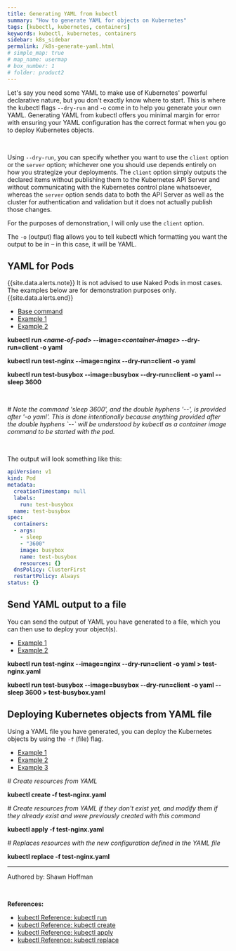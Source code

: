 ```yaml
---
title: Generating YAML from kubectl
summary: "How to generate YAML for objects on Kubernetes"
tags: [kubectl, kubernetes, containers]
keywords: kubectl, kubernetes, containers
sidebar: k8s_sidebar
permalink: /k8s-generate-yaml.html
# simple_map: true
# map_name: usermap
# box_number: 1
# folder: product2
---
```


Let's say you need some YAML to make use of Kubernetes' powerful declarative nature, but you don't exactly know where to start. This is where the kubectl flags `--dry-run` and `-o` come in to help you generate your own YAML. Generating YAML from kubectl offers you minimal margin for error with ensuring your YAML configuration has the correct format when you go to deploy Kubernetes objects.

<br>

Using `--dry-run`, you can specify whether you want to use the `client` option or the `server` option; whichever one you should use depends entirely on how you strategize your deployments. The `client` option simply outputs the declared items without publishing them to the Kubernetes API Server and without communicating with the Kubernetes control plane whatsoever, whereas the `server` option sends data to both the API Server as well as the cluster for authentication and validation but it does not actually publish those changes.

For the purposes of demonstration, I will only use the `client` option.

The `-o` (output) flag allows you to tell kubectl which formatting you want the output to be in – in this case, it will be YAML.

## YAML for Pods

{{site.data.alerts.note}} It is not advised to use Naked Pods in most cases. The examples below are for demonstration purposes only.{{site.data.alerts.end}}


<ul id="profileTabs" class="nav nav-tabs">
    <li class="active"><a href="#yaml-for-pods-baseCommand" data-toggle="tab">Base command</a></li>
    <li><a href="#yaml-for-pods-example1" data-toggle="tab">Example 1</a></li>
    <li><a href="#yaml-for-pods-example2" data-toggle="tab">Example 2</a></li>
</ul>
  <div class="tab-content">
<div role="tabpanel" class="tab-pane active" id="yaml-for-pods-baseCommand">
    <p><b>kubectl run <i>&lt;name-of-pod&gt;</i> --image=<i>&lt;container-image&gt;</i> --dry-run=client -o yaml</b></p>
</div>

<div role="tabpanel" class="tab-pane" id="yaml-for-pods-example1">
    <p><b>kubectl run test-nginx --image=nginx --dry-run=client -o yaml</b></p>
    </div>

<div role="tabpanel" class="tab-pane" id="yaml-for-pods-example2">
    <p><b>kubectl run test-busybox --image=busybox --dry-run=client -o yaml -- sleep 3600</b></p>
    <br>
    <p><i># Note the command 'sleep 3600', and the double hyphens '--', is provided after '-o yaml'. This is done intentionally because anything provided after the double hyphens `--` will be understood by kubectl as a container image command to be started with the pod.</i></p>
    </div>
</div>

<br>

The output will look something like this:

```yaml
apiVersion: v1
kind: Pod
metadata:
  creationTimestamp: null
  labels:
    run: test-busybox
  name: test-busybox
spec:
  containers:
  - args:
    - sleep
    - "3600"
    image: busybox
    name: test-busybox
    resources: {}
  dnsPolicy: ClusterFirst
  restartPolicy: Always
status: {}
```

## Send YAML output to a file

You can send the output of YAML you have generated to a file, which you can then use to deploy your object(s).

<ul id="profileTabs" class="nav nav-tabs">
    <li class="active"><a href="#send-output-to-yaml-example1" data-toggle="tab">Example 1</a></li>
    <li><a href="#send-output-to-yaml-example2" data-toggle="tab">Example 2</a></li>
</ul>
  <div class="tab-content">
<div role="tabpanel" class="tab-pane active" id="send-output-to-yaml-example1">
    <p><b>kubectl run test-nginx --image=nginx --dry-run=client -o yaml > test-nginx.yaml</b></p>
    </div>

<div role="tabpanel" class="tab-pane" id="send-output-to-yaml-example2">
    <p><b>kubectl run test-busybox --image=busybox --dry-run=client -o yaml -- sleep 3600 > test-busybox.yaml</b></p>
    </div>
</div>

## Deploying Kubernetes objects from YAML file

Using a YAML file you have generated, you can deploy the Kubernetes objects by using the `-f` (file) flag.

<ul id="profileTabs" class="nav nav-tabs">
    <li class="active"><a href="#deploy-with-yaml-example1" data-toggle="tab">Example 1</a></li>
    <li><a href="#deploy-with-yaml-example2" data-toggle="tab">Example 2</a></li>
    <li><a href="#deploy-with-yaml-example3" data-toggle="tab">Example 3</a></li>
</ul>
  <div class="tab-content">
<div role="tabpanel" class="tab-pane active" id="deploy-with-yaml-example1">
    <p><i># Create resources from YAML</i></p>
    <p><b>kubectl create -f test-nginx.yaml</b></p>
    </div>

<div role="tabpanel" class="tab-pane" id="deploy-with-yaml-example2">
    <p><i># Create resources from YAML if they don't exist yet, and modify them if they already exist and were previously created with this command</i></p>
    <p><b>kubectl apply -f test-nginx.yaml</b></p>
    </div>

<div role="tabpanel" class="tab-pane" id="deploy-with-yaml-example3">
    <p><i># Replaces resources with the new configuration defined in the YAML file</i></p>
    <p><b>kubectl replace -f test-nginx.yaml</b></p>
    </div>
</div>

---

Authored by: Shawn Hoffman

<br>

**References:**

- [kubectl Reference: kubectl run](https://kubernetes.io/docs/reference/generated/kubectl/kubectl-commands#run)
- [kubectl Reference: kubectl create](https://kubernetes.io/docs/reference/generated/kubectl/kubectl-commands#create)
- [kubectl Reference: kubectl apply](https://kubernetes.io/docs/reference/generated/kubectl/kubectl-commands#apply)
- [kubectl Reference: kubectl replace](https://kubernetes.io/docs/reference/generated/kubectl/kubectl-commands#replace)